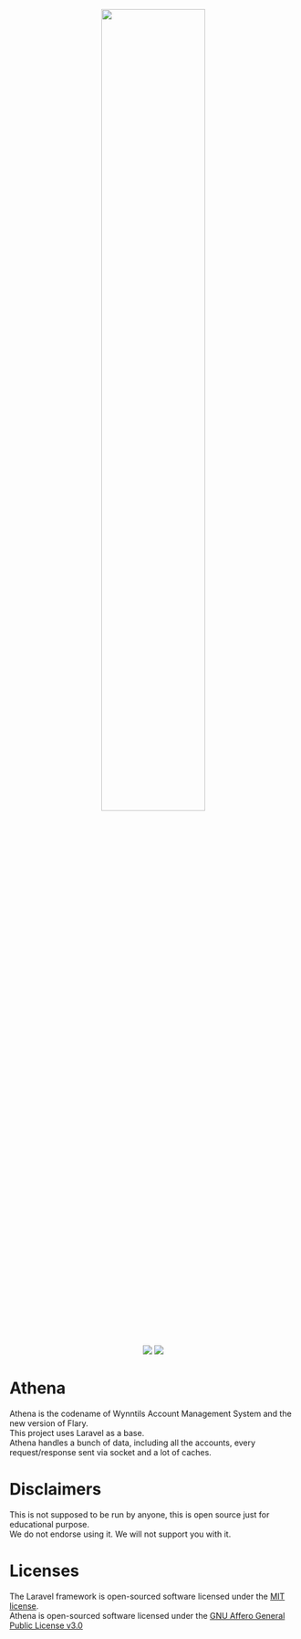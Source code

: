 
<p align="center">
<img src="https://cdn.wynntils.com/athena_logo_1600x1600.png" width=60%>
<br>
<a href="https://discord.gg/ve49m9J"><img src="https://discordapp.com/api/guilds/394189072635133952/widget.png"></a>
    <a href="https://github.com/Wynntils/Athena/blob/master/LICENSE"><img src="https://img.shields.io/badge/license-AGLP%203.0-green.svg"></a>
</p>

# Athena
Athena is the codename of Wynntils Account Management System and the new version of Flary.<br>
This project uses Laravel as a base.<br>
Athena handles a bunch of data, including all the accounts, every request/response sent via socket and a lot of caches.

# Disclaimers
This is not supposed to be run by anyone, this is open source just for educational purpose.<br>
We do not endorse using it. We will not support you with it.

# Licenses
The Laravel framework is open-sourced software licensed under the [MIT license](https://opensource.org/licenses/MIT). <br>
Athena is open-sourced software licensed under the [GNU Affero General Public License v3.0](https://github.com/Wynntils/Athena/blob/master/LICENSE)
